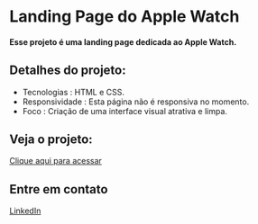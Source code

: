 # Landing Page do Apple Watch
#### Esse projeto é uma landing page dedicada ao Apple Watch.

## Detalhes do projeto:

- Tecnologias : HTML e CSS.
- Responsividade : Esta página não é responsiva no momento.
- Foco : Criação de uma interface visual atrativa e limpa.

## Veja o projeto:
[Clique aqui para acessar](https://arthurneox.github.io/Apple-Watch-Landing-Page/)

## Entre em contato
[LinkedIn](https://www.linkedin.com/in/thurmoreira/)
